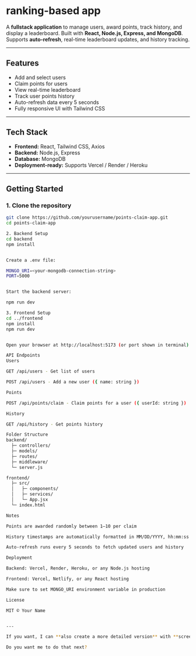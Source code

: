 

# ranking-based app

A **fullstack application** to manage users, award points, track history, and display a leaderboard. Built with **React, Node.js, Express, and MongoDB**. Supports **auto-refresh**, real-time leaderboard updates, and history tracking.

---

## Features

- Add and select users
- Claim points for users
- View real-time leaderboard
- Track user points history
- Auto-refresh data every 5 seconds
- Fully responsive UI with Tailwind CSS

---

## Tech Stack

- **Frontend:** React, Tailwind CSS, Axios
- **Backend:** Node.js, Express
- **Database:** MongoDB
- **Deployment-ready:** Supports Vercel / Render / Heroku

---

## Getting Started

### 1. Clone the repository
```bash
git clone https://github.com/yourusername/points-claim-app.git
cd points-claim-app

2. Backend Setup
cd backend
npm install


Create a .env file:

MONGO_URI=<your-mongodb-connection-string>
PORT=5000


Start the backend server:

npm run dev

3. Frontend Setup
cd ../frontend
npm install
npm run dev


Open your browser at http://localhost:5173 (or port shown in terminal).

API Endpoints
Users

GET /api/users - Get list of users

POST /api/users - Add a new user ({ name: string })

Points

POST /api/points/claim - Claim points for a user ({ userId: string })

History

GET /api/history - Get points history

Folder Structure
backend/
  ├─ controllers/
  ├─ models/
  ├─ routes/
  ├─ middleware/
  └─ server.js

frontend/
  ├─ src/
  │   ├─ components/
  │   ├─ services/
  │   └─ App.jsx
  └─ index.html

Notes

Points are awarded randomly between 1–10 per claim

History timestamps are automatically formatted in MM/DD/YYYY, hh:mm:ss AM/PM

Auto-refresh runs every 5 seconds to fetch updated users and history

Deployment

Backend: Vercel, Render, Heroku, or any Node.js hosting

Frontend: Vercel, Netlify, or any React hosting

Make sure to set MONGO_URI environment variable in production

License

MIT © Your Name


---

If you want, I can **also create a more detailed version** with **screenshots, live demo link, and usage instructions** so your project looks fully polished for GitHub.  

Do you want me to do that next?
